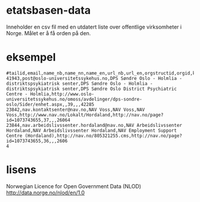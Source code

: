 # etatsbasen-data

Inneholder en csv fil med en utdatert liste over offentlige virksomheter i Norge. Målet er å få orden på den.

# eksempel

``` csv
#tailid,email,name_nb,name_nn,name_en,url_nb,url_en,orgstructid,orgid,kommunenummer,parentid
41943,post@oslo-universitetssykehus.no,DPS Søndre Oslo - Holmlia - distriktspsykiatrisk senter,DPS Søndre Oslo - Holmlia - distriktspsykiatrisk senter,DPS Søndre Oslo District Psychiatric Centre - Holmlia,http://www.oslo-
universitetssykehus.no/omoss/avdelinger/dps-sondre-oslo/Sider/enhet.aspx,,39,,,42285
23842,nav.kontaktsenter@nav.no,NAV Voss,NAV Voss,NAV Voss,http://www.nav.no/Lokalt/Hordaland,http://nav.no/page?id=1073743655,37,,,26064
23844,nav.arbeidslivssenter.hordaland@nav.no,NAV Arbeidslivssenter Hordaland,NAV Arbeidslivssenter Hordaland,NAV Employment Support Centre (Hordaland),http://nav.no/805321255.cms,http://nav.no/page?id=1073743655,36,,,2606
4
```
# lisens

Norwegian Licence for Open Government Data (NLOD) http://data.norge.no/nlod/en/1.0
